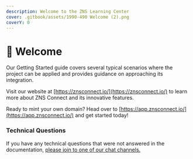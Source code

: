 ```yaml
---
description: Welcome to the ZNS Learning Center
cover: .gitbook/assets/1990-490 Welcome (2).png
coverY: 0
---
```


# 🔰 Welcome

Our Getting Started guide covers several typical scenarios where the project can be applied and provides guidance on approaching its integration.

Visit our website at [https://znsconnect.io/](https://znsconnect.io/) to learn more about ZNS Connect and its innovative features.

Ready to mint your own domain? Head over to [https://app.znsconnect.io/](https://app.znsconnect.io/) and get started today!

### Technical Questions

If you have any technical questions that were not answered in the documentation, [please join to  one of our chat channels.](technical-documentation/contact.md)
